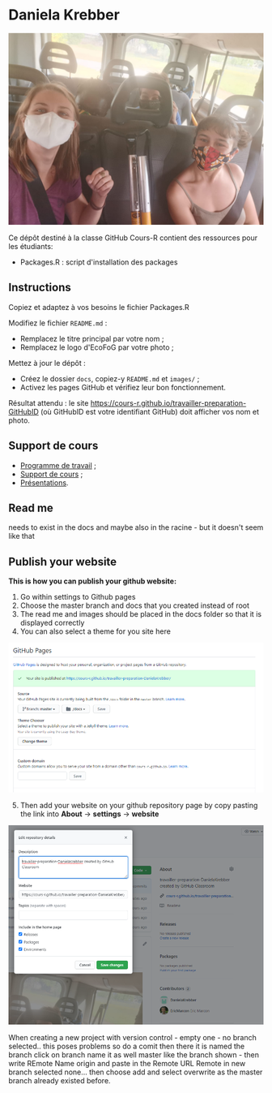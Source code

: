 # Daniela Krebber

![MyPicture](images/mypic.jpeg)

Ce dépôt destiné à la classe GitHub Cours-R contient des ressources pour les étudiants:

- Packages.R : script d'installation des packages


## Instructions

Copiez et adaptez à vos besoins le fichier Packages.R

Modifiez le fichier `README.md` :

- Remplacez le titre principal par votre nom ;
- Remplacez le logo d'EcoFoG par votre photo ;

Mettez à jour le dépôt :

- Créez le dossier `docs`, copiez-y `README.md` et `images/` ;
- Activez les pages GitHub et vérifiez leur bon fonctionnement.

Résultat attendu : le site https://cours-r.github.io/travailler-preparation-GitHubID (où GitHubID est votre identifiant GitHub) doit afficher vos nom et photo.



## Support de cours

- [Programme de travail](https://1drv.ms/f/s!Amvhelr37CHjkOAgkKTimmgPL0YL8Q) ;
- [Support de cours](https://ericmarcon.github.io/travailleR/) ;
- [Présentations](https://ericmarcon.github.io/Cours-travailleR/).

## Read me 
needs to exist in the docs and maybe also in the racine - but it doesn't seem like that

## Publish your website 

**This is how you can publish your github website:** 
1. Go within settings to Github pages
2. Choose the master branch and docs that you created instead of root
3. The read me and images should be placed in the docs folder so that it is displayed correctly
4. You can also select a theme for you site here

![Publish Website](images/publish_site.png)

5. Then add your website on your github repository page by copy pasting the link into **About** -> **settings** -> **website**

![Add Website](images/add_website.PNG)



When creating a new project with version control - empty one - no branch selected.. this poses problems so do a comit then there it is named the branch 
click on branch name it as well master like the branch shown  - then write REmote Name origin and paste in the Remote URL 
Remote in new branch selected none... 
then choose add and select overwrite as the master branch already existed before. 